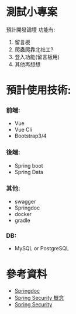 # 測試小專案
預計開發論壇
功能有:
1. 留言板
2. 爬蟲爬靠北社工?
3. 登入功能(留言板用)
4. 其他再想想

# 預計使用技術:
### 前端:
* Vue
* Vue Cli
* Bootstrap3/4
### 後端:
* Spring boot
* Spring Data

### 其他:
* swagger
* Springdoc
* docker
* gradle

### DB:
* MySQL or PostgreSQL


# 參考資料
* [Springdoc](https://waynestalk.com/springdoc-openapi-tutorial/)
* [Spring Security 概念](https://waynestalk.com/spring-security-architecture-explained/)
* [Spring Security](https://codertw.com/%E7%A8%8B%E5%BC%8F%E8%AA%9E%E8%A8%80/300662/)
